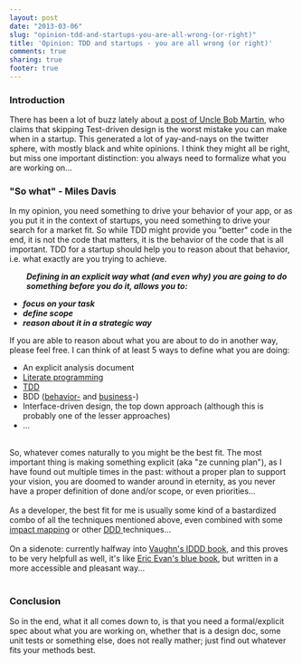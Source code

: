 ```yaml
---
layout: post
date: "2013-03-06"
slug: "opinion-tdd-and-startups-you-are-all-wrong-(or-right)"
title: 'Opinion: TDD and startups - you are all wrong (or right)'
comments: true
sharing: true
footer: true
---
```


<h3>Introduction</h3>
<p>There has been a lot of buzz lately about <a href="https://blog.8thlight.com/uncle-bob/2013/03/05/TheStartUpTrap.html" target="_blank">a post of Uncle Bob Martin</a>, who claims that skipping Test-driven design is the worst mistake you can make when in a startup. This generated a lot of yay-and-nays on the twitter sphere, with mostly black and white opinions. I think they might all be right, but miss one important distinction: you always need to formalize what you are working on...</p>
<h3>"So what" - Miles Davis</h3>
<p>In my opinion, you need something to drive your behavior of your app, or as you put it in the context of startups, you need something to drive your search for a market fit. So while TDD might provide you "better" code in the end, it is not the code that matters, it is the behavior of the code that is all important. TDD for a startup should help you to reason about that behavior, i.e. what exactly are you trying to achieve.</p>
<p style="text-align: left; padding-left: 30px;"><strong><em>Defining in an explicit way what (and even why) you are going to do something before you do it, allows you to:</em></strong></p>
<ul>
<li><strong><em>focus on your task</em></strong></li>
<li><strong><em>define scope</em></strong></li>
<li><strong><em>reason about it in a strategic way</em></strong></li>
</ul>
<p>If you are able to reason about what you are about to do in another way, please feel free. I can think of at least 5 ways to define what you are doing:</p>
<ul>
<li>An explicit analysis document</li>
<li><a href="https://en.wikipedia.org/wiki/Literate_programming" target="_blank">Literate programming</a></li>
<li><a href="https://en.wikipedia.org/wiki/Test-driven_development" target="_blank">TDD</a></li>
<li>BDD (<a href="https://en.wikipedia.org/wiki/Behavior-driven_development" target="_blank">behavior-</a>&nbsp;and <a href="https://en.wikipedia.org/wiki/Business-driven_development" target="_blank">business</a>-)</li>
<li>Interface-driven design, the top down approach (although this is probably one of the lesser approaches)</li>
<li>...</li>
</ul>
<div><img src="https://www.corebvba.be/blog/image.axd?picture=2013%2f3%2fCunningplan.jpg" alt="" /></div>
<div><br /></div>
<div>So, whatever comes naturally to you might be the best fit. The most important thing is making something explicit (aka "ze cunning plan"), as I have found out multiple times in the past: without a proper plan to support your vision, you are doomed to wander around in eternity, as you never have a proper definition of done and/or scope, or even priorities...</div>
<div><br /></div>
<div>As a developer, the best fit for me is usually some kind of a bastardized combo of all the techniques mentioned above, even combined with some <a href="https://impactmapping.org/">impact mapping</a> or other <a href="https://en.wikipedia.org/wiki/Domain-driven_design" target="_blank">DDD </a>techniques...</div>
<div><br /></div>
<div>On a sidenote: currently halfway into <a href="https://www.amazon.com/Implementing-Domain-Driven-Design-Vaughn-Vernon/dp/0321834577" target="_blank">Vaughn's IDDD book</a>, and this proves to be very helpfull as well, it's like <a href="https://www.amazon.com/Domain-Driven-Design-Tackling-Complexity-Software/dp/0321125215/ref=bxgy_cc_b_img_b/185-2294219-9118450" target="_blank">Eric Evan's blue book</a>, but written in a more accessible and pleasant way...</div>
<div><br /></div>
<h3>Conclusion</h3>
<p>So in the end, what it all comes down to, is that you need a formal/explicit spec about what you are working on, whether that is a design doc, some unit tests or something else, does not really mather; just find out whatever fits your methods best.</p>
